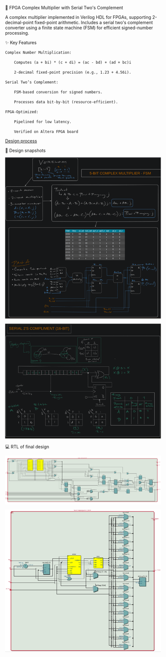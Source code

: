 🔢 FPGA Complex Multiplier with Serial Two's Complement

A complex multiplier implemented in Verilog HDL for FPGAs, supporting 2-decimal-point fixed-point arithmetic. Includes a serial two's complement converter using a finite state machine (FSM) for efficient signed-number processing.

✨ Key Features

    Complex Number Multiplication:

        Computes (a + bi) * (c + di) = (ac - bd) + (ad + bc)i

        2-decimal fixed-point precision (e.g., 1.23 + 4.56i).

    Serial Two’s Complement:

        FSM-based conversion for signed numbers.

        Processes data bit-by-bit (resource-efficient).

    FPGA-Optimized:

        Pipelined for low latency.

        Verified on Altera FPGA board

[Design process](https://github.com/C-Preston-11/Complex_Multiplier/blob/73cde0bbb00b62a34acb92a4110182f790f9a9ed/Design-process.pdf)

🧮 Design snapshots

![multidesign](multi.png)

![twosdesign](twoscomp.png)

💻 RTL of final design

![Multiplier RTL](COMPLEXMULTI_A_RTL.PNG)

![2's comp RTL](twoscompRTL.png)
